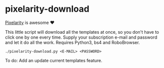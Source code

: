 # pixelarity-download

[Pixelarity](https://pixelarity.com/) is awesome :heart:

This little script will download all the templates at once, so you don't have to click one by one every time. Supply your subscription e-mail and password and let it do all the work. Requires Python3, bs4 and RoboBrowser.

`./pixelarity-download.py <E-MAIL> <PASSWORD>`

To do: Add an update current templates feature.
